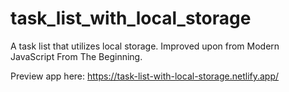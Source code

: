 # task_list_with_local_storage
A task list that utilizes local storage. Improved upon from Modern JavaScript From The Beginning.

Preview app here: https://task-list-with-local-storage.netlify.app/
